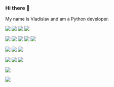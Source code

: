 ### Hi there 👋

<!--
**Xewus/Xewus** is a ✨ _special_ ✨ repository because its `README.md` (this file) appears on your GitHub profile.

Here are some ideas to get you started:

- 🔭 I’m currently working on ...
- 🌱 I’m currently learning ...
- 👯 I’m looking to collaborate on ...
- 🤔 I’m looking for help with ...
- 💬 Ask me about ...
- 📫 How to reach me: ...
- 😄 Pronouns: ...
- ⚡ Fun fact: ...
-->
My name is Vladislav and am a Python developer.    

![](https://img.shields.io/badge/PYTHON-blue)
![](https://img.shields.io/badge/SQL-blue)
![](https://img.shields.io/badge/HTML-blue)
![](https://img.shields.io/badge/SCC-blue)


![](https://img.shields.io/badge/FastAPI-green)
![](https://img.shields.io/badge/Django-green)
![](https://img.shields.io/badge/Scrapy-green)
![](https://img.shields.io/badge/Sanic-green)
![](https://img.shields.io/badge/Flask-green)


![](https://img.shields.io/badge/-SQLAlchemy-orange)
![](https://img.shields.io/badge/-Tortoise-orange)
![](https://img.shields.io/badge/-Pony-orange)


![](https://img.shields.io/badge/-Docker-red)
![](https://img.shields.io/badge/-Nginx-red)
![](https://img.shields.io/badge/-Linux-red)


<a href="https://github.com/Xewus">
  <img align="center" src="https://github-readme-stats.vercel.app/api?username=Xewus&show_icons=true&theme=tokyonight&hide_title=true" />
</a>
<!--
<a href="https://github.com/Xewus">
  <img align="center" src="https://github-readme-stats.vercel.app/api/top-langs/?username=Xewus&layout=compact&theme=tokyonight" />
</a>
-->


![](https://komarev.com/ghpvc/?username=Xewus)
